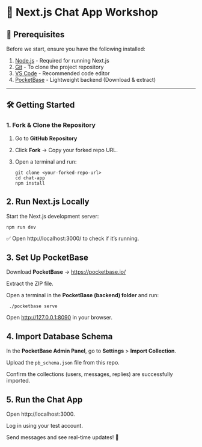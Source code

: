 # 🚀 Next.js Chat App Workshop  

## 📌 Prerequisites  
Before we start, ensure you have the following installed:  

1. [Node.js](https://nodejs.org/en/download)    - Required for running Next.js  
2. [Git](https://git-scm.com/downloads)  - To clone the project repository  
3. [VS Code](https://code.visualstudio.com/)  - Recommended code editor  
4. [PocketBase](https://pocketbase.io/) - Lightweight backend (Download & extract)  

---

## 🛠️ Getting Started  

### **1. Fork & Clone the Repository**  

1. Go to **GitHub Repository**
2. Click **Fork** → Copy your forked repo URL.  
3. Open a terminal and run:  

   ```
   git clone <your-forked-repo-url>
   cd chat-app
   npm install
   ```
  
   
## **2. Run Next.js Locally**
Start the Next.js development server:

  ```
  npm run dev
  ```

✅ Open http://localhost:3000/ to check if it’s running.



## **3. Set Up PocketBase**
Download **PocketBase** → https://pocketbase.io/

Extract the ZIP file.

Open a terminal in the **PocketBase (backend) folder** and run:

 ```
  ./pocketbase serve
 ```

Open http://127.0.0.1:8090 in your browser.




## **4. Import Database Schema**
In the **PocketBase Admin Panel**, go to **Settings** > **Import Collection**.

Upload the `pb_schema.json` file from this repo.

Confirm the collections (users, messages, replies) are successfully imported.




## **5. Run the Chat App**
Open http://localhost:3000.

Log in using your test account.

Send messages and see real-time updates! 🎉

